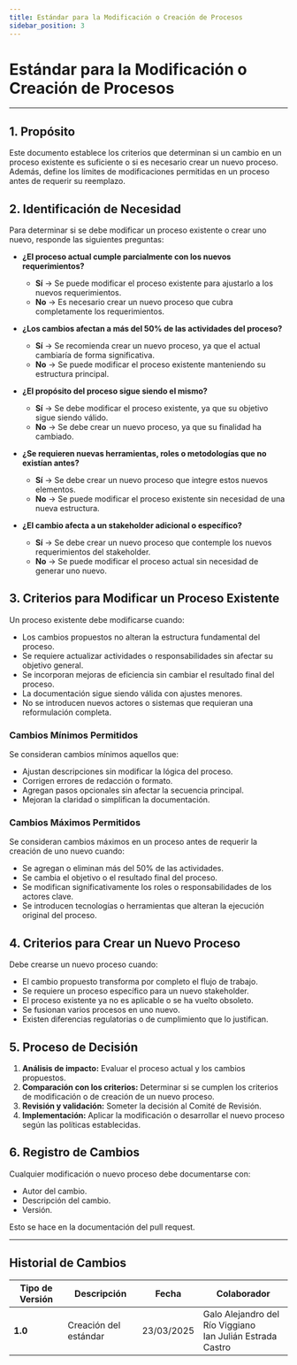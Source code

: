 ```yaml
---
title: Estándar para la Modificación o Creación de Procesos
sidebar_position: 3
---
```


# Estándar para la Modificación o Creación de Procesos

---

## 1. Propósito
Este documento establece los criterios que determinan si un cambio en un proceso existente es suficiente o si es necesario crear un nuevo proceso. Además, define los límites de modificaciones permitidas en un proceso antes de requerir su reemplazo.

## 2. Identificación de Necesidad
Para determinar si se debe modificar un proceso existente o crear uno nuevo, responde las siguientes preguntas:

- **¿El proceso actual cumple parcialmente con los nuevos requerimientos?**
  - **Sí** → Se puede modificar el proceso existente para ajustarlo a los nuevos requerimientos.
  - **No** → Es necesario crear un nuevo proceso que cubra completamente los requerimientos.

- **¿Los cambios afectan a más del 50% de las actividades del proceso?**
  - **Sí** → Se recomienda crear un nuevo proceso, ya que el actual cambiaría de forma significativa.
  - **No** → Se puede modificar el proceso existente manteniendo su estructura principal.

- **¿El propósito del proceso sigue siendo el mismo?**
  - **Sí** → Se debe modificar el proceso existente, ya que su objetivo sigue siendo válido.
  - **No** → Se debe crear un nuevo proceso, ya que su finalidad ha cambiado.

- **¿Se requieren nuevas herramientas, roles o metodologías que no existían antes?**
  - **Sí** → Se debe crear un nuevo proceso que integre estos nuevos elementos.
  - **No** → Se puede modificar el proceso existente sin necesidad de una nueva estructura.

- **¿El cambio afecta a un stakeholder adicional o específico?**
  - **Sí** → Se debe crear un nuevo proceso que contemple los nuevos requerimientos del stakeholder.
  - **No** → Se puede modificar el proceso actual sin necesidad de generar uno nuevo.

## 3. Criterios para Modificar un Proceso Existente
Un proceso existente debe modificarse cuando:

- Los cambios propuestos no alteran la estructura fundamental del proceso.
- Se requiere actualizar actividades o responsabilidades sin afectar su objetivo general.
- Se incorporan mejoras de eficiencia sin cambiar el resultado final del proceso.
- La documentación sigue siendo válida con ajustes menores.
- No se introducen nuevos actores o sistemas que requieran una reformulación completa.

### Cambios Mínimos Permitidos
Se consideran cambios mínimos aquellos que:

- Ajustan descripciones sin modificar la lógica del proceso.
- Corrigen errores de redacción o formato.
- Agregan pasos opcionales sin afectar la secuencia principal.
- Mejoran la claridad o simplifican la documentación.

### Cambios Máximos Permitidos
Se consideran cambios máximos en un proceso antes de requerir la creación de uno nuevo cuando:

- Se agregan o eliminan más del 50% de las actividades.
- Se cambia el objetivo o el resultado final del proceso.
- Se modifican significativamente los roles o responsabilidades de los actores clave.
- Se introducen tecnologías o herramientas que alteran la ejecución original del proceso.

## 4. Criterios para Crear un Nuevo Proceso
Debe crearse un nuevo proceso cuando:

- El cambio propuesto transforma por completo el flujo de trabajo.
- Se requiere un proceso específico para un nuevo stakeholder.
- El proceso existente ya no es aplicable o se ha vuelto obsoleto.
- Se fusionan varios procesos en uno nuevo.
- Existen diferencias regulatorias o de cumplimiento que lo justifican.

## 5. Proceso de Decisión
1. **Análisis de impacto:** Evaluar el proceso actual y los cambios propuestos.
2. **Comparación con los criterios:** Determinar si se cumplen los criterios de modificación o de creación de un nuevo proceso.
3. **Revisión y validación:** Someter la decisión al Comité de Revisión.
4. **Implementación:** Aplicar la modificación o desarrollar el nuevo proceso según las políticas establecidas.

## 6. Registro de Cambios
Cualquier modificación o nuevo proceso debe documentarse con:

- Autor del cambio.
- Descripción del cambio.
- Versión.

Esto se hace en la documentación del pull request.

---

## Historial de Cambios

| **Tipo de Versión** | **Descripción**                                                                                                                | **Fecha** | **Colaborador**                                   |
| ------------------- | ------------------------------------------------------------------------------------------------------------------------------ | --------- | ------------------------------------------------- |
| **1.0**             | Creación del estándar  | 23/03/2025 | Galo Alejandro del Río Viggiano <br/> Ian Julián Estrada Castro | 